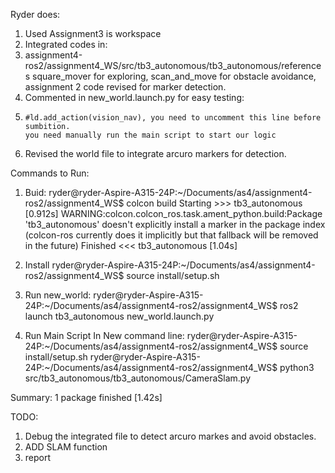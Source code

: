 Ryder does:
1. Used Assignment3 is workspace
2. Integrated codes in:
3. assignment4-ros2/assignment4_WS/src/tb3_autonomous/tb3_autonomous/references
    square_mover for exploring, scan_and_move for obstacle avoidance, assignment 2 code revised for marker detection.
4. Commented in new_world.launch.py for easy testing:
5.     #ld.add_action(vision_nav), you need to uncomment this line before sumbition.
       you need manually run the main script to start our logic
6. Revised the world file to integrate arcuro markers for detection.

Commands to Run:
1. Buid:
ryder@ryder-Aspire-A315-24P:~/Documents/as4/assignment4-ros2/assignment4_WS$ colcon build
Starting >>> tb3_autonomous
[0.912s] WARNING:colcon.colcon_ros.task.ament_python.build:Package 'tb3_autonomous' doesn't explicitly install a marker in the package index (colcon-ros currently does it implicitly but that fallback will be removed in the future)
Finished <<< tb3_autonomous [1.04s]          

2. Install
ryder@ryder-Aspire-A315-24P:~/Documents/as4/assignment4-ros2/assignment4_WS$ source install/setup.sh 

3. Run new_world:
ryder@ryder-Aspire-A315-24P:~/Documents/as4/assignment4-ros2/assignment4_WS$ ros2 launch tb3_autonomous new_world.launch.py

4. Run Main Script In New command line:
ryder@ryder-Aspire-A315-24P:~/Documents/as4/assignment4-ros2/assignment4_WS$ source install/setup.sh 
ryder@ryder-Aspire-A315-24P:~/Documents/as4/assignment4-ros2/assignment4_WS$ python3 src/tb3_autonomous/tb3_autonomous/CameraSlam.py

Summary: 1 package finished [1.42s]

TODO:
1. Debug the integrated file to detect arcuro markes and avoid obstacles.
2. ADD SLAM function
3. report

